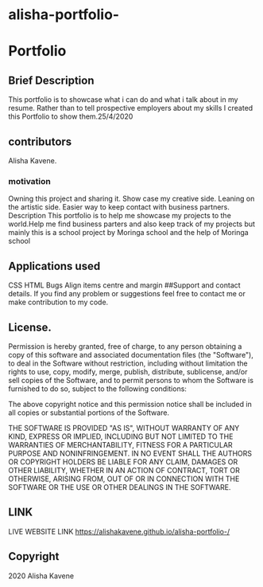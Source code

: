 # alisha-portfolio-
# Portfolio
## Brief Description
This portfolio is to showcase what i can do and what i talk about in my resume. Rather than to tell prospective employers about my skills I created this Portfolio to show them.25/4/2020

## contributors
Alisha Kavene.
### motivation
Owning this project and sharing it.
Show case my creative side.
Leaning on the artistic side.
Easier way to keep contact with business partners.
Description
This portfolio is to help me showcase my projects to the world.Help me find business parters and also keep track of my projects but mainly this is a school project by Moringa school and the help of Moringa school

## Applications used
CSS
HTML
Bugs
Align items centre and margin ##Support and contact details. If you find any problem or suggestions feel free to contact me or make contribution to my code.
## License.
Permission is hereby granted, free of charge, to any person obtaining a copy of this software and associated documentation files (the "Software"), to deal in the Software without restriction, including without limitation the rights to use, copy, modify, merge, publish, distribute, sublicense, and/or sell copies of the Software, and to permit persons to whom the Software is furnished to do so, subject to the following conditions:

The above copyright notice and this permission notice shall be included in all copies or substantial portions of the Software.

THE SOFTWARE IS PROVIDED "AS IS", WITHOUT WARRANTY OF ANY KIND, EXPRESS OR IMPLIED, INCLUDING BUT NOT LIMITED TO THE WARRANTIES OF MERCHANTABILITY, FITNESS FOR A PARTICULAR PURPOSE AND NONINFRINGEMENT. IN NO EVENT SHALL THE AUTHORS OR COPYRIGHT HOLDERS BE LIABLE FOR ANY CLAIM, DAMAGES OR OTHER LIABILITY, WHETHER IN AN ACTION OF CONTRACT, TORT OR OTHERWISE, ARISING FROM, OUT OF OR IN CONNECTION WITH THE SOFTWARE OR THE USE OR OTHER DEALINGS IN THE SOFTWARE.
## LINK
LIVE WEBSITE LINK https://alishakavene.github.io/alisha-portfolio-/

## Copyright
2020 Alisha Kavene
